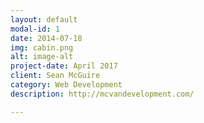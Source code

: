 ```yaml
---
layout: default
modal-id: 1
date: 2014-07-18
img: cabin.png
alt: image-alt
project-date: April 2017
client: Sean McGuire
category: Web Development
description: http://mcvandevelopment.com/

---
```

